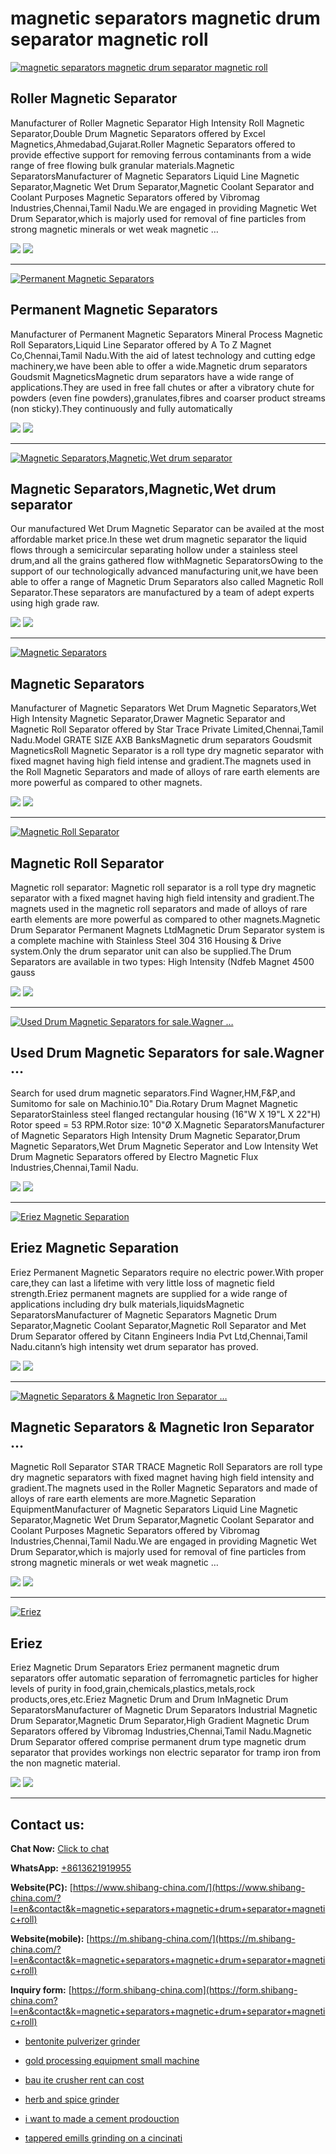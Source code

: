 # magnetic separators magnetic drum separator magnetic roll

<a href="https://swt.shibang-china.com/?l=en&img&k=magnetic+separators+magnetic+drum+separator+magnetic+roll" target="_blank">![magnetic separators magnetic drum separator magnetic roll](http://static.shibang-china.com/all-800x300/1220.jpg)</a>

## Roller Magnetic Separator
Manufacturer of Roller Magnetic Separator High Intensity Roll Magnetic Separator,Double Drum Magnetic Separators offered by Excel Magnetics,Ahmedabad,Gujarat.Roller Magnetic Separators offered to provide effective support for removing ferrous contaminants from a wide range of free flowing bulk granular materials.Magnetic SeparatorsManufacturer of Magnetic Separators Liquid Line Magnetic Separator,Magnetic Wet Drum Separator,Magnetic Coolant Separator and Coolant Purposes Magnetic Separators offered by Vibromag Industries,Chennai,Tamil Nadu.We are engaged in providing Magnetic Wet Drum Separator,which is majorly used for removal of fine particles from strong magnetic minerals or wet weak magnetic …


<a href="https://whatsapp.shibangsoft.com/WhatsApp.php" target="_blank" title="WhatsApp">![](http://static.shibang-china.com/icon/whatsapp.png)</a> <a href="https://swt.shibang-china.com/?l=en&icon&k=magnetic+separators+magnetic+drum+separator+magnetic+roll" target="_blank">![](http://static.shibang-china.com/icon/chat-en.png)</a>

---

<a href="https://swt.shibang-china.com/?l=en&img&k=magnetic+separators+magnetic+drum+separator+magnetic+roll" target="_blank">![Permanent Magnetic Separators](http://static.shibang-china.com/all-800x300/1487.jpg)</a>

## Permanent Magnetic Separators
Manufacturer of Permanent Magnetic Separators Mineral Process Magnetic Roll Separators,Liquid Line Separator offered by A To Z Magnet Co,Chennai,Tamil Nadu.With the aid of latest technology and cutting edge machinery,we have been able to offer a wide.Magnetic drum separators Goudsmit MagneticsMagnetic drum separators have a wide range of applications.They are used in free fall chutes or after a vibratory chute for powders (even fine powders),granulates,fibres and coarser product streams (non sticky).They continuously and fully automatically


<a href="https://whatsapp.shibangsoft.com/WhatsApp.php" target="_blank" title="WhatsApp">![](http://static.shibang-china.com/icon/whatsapp.png)</a> <a href="https://swt.shibang-china.com/?l=en&icon&k=magnetic+separators+magnetic+drum+separator+magnetic+roll" target="_blank">![](http://static.shibang-china.com/icon/chat-en.png)</a>

---

<a href="https://swt.shibang-china.com/?l=en&img&k=magnetic+separators+magnetic+drum+separator+magnetic+roll" target="_blank">![Magnetic Separators,Magnetic,Wet drum separator](http://static.shibang-china.com/all-800x300/71.jpg)</a>

## Magnetic Separators,Magnetic,Wet drum separator
Our manufactured Wet Drum Magnetic Separator can be availed at the most affordable market price.In these wet drum magnetic separator the liquid flows through a semicircular separating hollow under a stainless steel drum,and all the grains gathered flow withMagnetic SeparatorsOwing to the support of our technologically advanced manufacturing unit,we have been able to offer a range of Magnetic Drum Separators also called Magnetic Roll Separator.These separators are manufactured by a team of adept experts using high grade raw.


<a href="https://whatsapp.shibangsoft.com/WhatsApp.php" target="_blank" title="WhatsApp">![](http://static.shibang-china.com/icon/whatsapp.png)</a> <a href="https://swt.shibang-china.com/?l=en&icon&k=magnetic+separators+magnetic+drum+separator+magnetic+roll" target="_blank">![](http://static.shibang-china.com/icon/chat-en.png)</a>

---

<a href="https://swt.shibang-china.com/?l=en&img&k=magnetic+separators+magnetic+drum+separator+magnetic+roll" target="_blank">![Magnetic Separators](http://static.shibang-china.com/all-800x300/589.jpg)</a>

## Magnetic Separators
Manufacturer of Magnetic Separators Wet Drum Magnetic Separators,Wet High Intensity Magnetic Separator,Drawer Magnetic Separator and Magnetic Roll Separator offered by Star Trace Private Limited,Chennai,Tamil Nadu.Model GRATE SIZE AXB BanksMagnetic drum separators Goudsmit MagneticsRoll Magnetic Separator is a roll type dry magnetic separator with fixed magnet having high field intense and gradient.The magnets used in the Roll Magnetic Separators and made of alloys of rare earth elements are more powerful as compared to other magnets.


<a href="https://whatsapp.shibangsoft.com/WhatsApp.php" target="_blank" title="WhatsApp">![](http://static.shibang-china.com/icon/whatsapp.png)</a> <a href="https://swt.shibang-china.com/?l=en&icon&k=magnetic+separators+magnetic+drum+separator+magnetic+roll" target="_blank">![](http://static.shibang-china.com/icon/chat-en.png)</a>

---

<a href="https://swt.shibang-china.com/?l=en&img&k=magnetic+separators+magnetic+drum+separator+magnetic+roll" target="_blank">![Magnetic Roll Separator](http://static.shibang-china.com/all-800x300/836.jpg)</a>

## Magnetic Roll Separator
Magnetic roll separator: Magnetic roll separator is a roll type dry magnetic separator with a fixed magnet having high field intensity and gradient.The magnets used in the magnetic roll separators and made of alloys of rare earth elements are more powerful as compared to other magnets.Magnetic Drum Separator Permanent Magnets LtdMagnetic Drum Separator system is a complete machine with Stainless Steel 304 316 Housing &amp; Drive system.Only the drum separator unit can also be supplied.The Drum Separators are available in two types: High Intensity (Ndfeb Magnet 4500 gauss


<a href="https://whatsapp.shibangsoft.com/WhatsApp.php" target="_blank" title="WhatsApp">![](http://static.shibang-china.com/icon/whatsapp.png)</a> <a href="https://swt.shibang-china.com/?l=en&icon&k=magnetic+separators+magnetic+drum+separator+magnetic+roll" target="_blank">![](http://static.shibang-china.com/icon/chat-en.png)</a>

---

<a href="https://swt.shibang-china.com/?l=en&img&k=magnetic+separators+magnetic+drum+separator+magnetic+roll" target="_blank">![Used Drum Magnetic Separators for sale.Wagner …](http://static.shibang-china.com/all-800x300/362.jpg)</a>

## Used Drum Magnetic Separators for sale.Wagner …
Search for used drum magnetic separators.Find Wagner,HM,F&amp;P,and Sumitomo for sale on Machinio.10&quot; Dia.Rotary Drum Magnet Magnetic SeparatorStainless steel flanged rectangular housing (16&quot;W X 19&quot;L X 22&quot;H) Rotor speed = 53 RPM.Rotor size: 10&quot;&#216; X.Magnetic SeparatorsManufacturer of Magnetic Separators High Intensity Drum Magnetic Separator,Drum Magnetic Separators,Wet Drum Magnetic Seperator and Low Intensity Wet Drum Magnetic Separators offered by Electro Magnetic Flux Industries,Chennai,Tamil Nadu.


<a href="https://whatsapp.shibangsoft.com/WhatsApp.php" target="_blank" title="WhatsApp">![](http://static.shibang-china.com/icon/whatsapp.png)</a> <a href="https://swt.shibang-china.com/?l=en&icon&k=magnetic+separators+magnetic+drum+separator+magnetic+roll" target="_blank">![](http://static.shibang-china.com/icon/chat-en.png)</a>

---

<a href="https://swt.shibang-china.com/?l=en&img&k=magnetic+separators+magnetic+drum+separator+magnetic+roll" target="_blank">![Eriez Magnetic Separation](http://static.shibang-china.com/all-800x300/80.jpg)</a>

## Eriez Magnetic Separation
Eriez Permanent Magnetic Separators require no electric power.With proper care,they can last a lifetime with very little loss of magnetic field strength.Eriez permanent magnets are supplied for a wide range of applications including dry bulk materials,liquidsMagnetic SeparatorsManufacturer of Magnetic Separators Magnetic Drum Separator,Magnetic Coolant Separator,Magnetic Roll Separator and Met Drum Separator offered by Citann Engineers India Pvt Ltd,Chennai,Tamil Nadu.citann’s high intensity wet drum separator has proved.


<a href="https://whatsapp.shibangsoft.com/WhatsApp.php" target="_blank" title="WhatsApp">![](http://static.shibang-china.com/icon/whatsapp.png)</a> <a href="https://swt.shibang-china.com/?l=en&icon&k=magnetic+separators+magnetic+drum+separator+magnetic+roll" target="_blank">![](http://static.shibang-china.com/icon/chat-en.png)</a>

---

<a href="https://swt.shibang-china.com/?l=en&img&k=magnetic+separators+magnetic+drum+separator+magnetic+roll" target="_blank">![Magnetic Separators &amp; Magnetic Iron Separator …](http://static.shibang-china.com/all-800x300/1335.jpg)</a>

## Magnetic Separators &amp; Magnetic Iron Separator …
Magnetic Roll Separator STAR TRACE Magnetic Roll Separators are roll type dry magnetic separators with fixed magnet having high field intensity and gradient.The magnets used in the Roller Magnetic Separators and made of alloys of rare earth elements are more.Magnetic Separation EquipmentManufacturer of Magnetic Separators Liquid Line Magnetic Separator,Magnetic Wet Drum Separator,Magnetic Coolant Separator and Coolant Purposes Magnetic Separators offered by Vibromag Industries,Chennai,Tamil Nadu.We are engaged in providing Magnetic Wet Drum Separator,which is majorly used for removal of fine particles from strong magnetic minerals or wet weak magnetic …


<a href="https://whatsapp.shibangsoft.com/WhatsApp.php" target="_blank" title="WhatsApp">![](http://static.shibang-china.com/icon/whatsapp.png)</a> <a href="https://swt.shibang-china.com/?l=en&icon&k=magnetic+separators+magnetic+drum+separator+magnetic+roll" target="_blank">![](http://static.shibang-china.com/icon/chat-en.png)</a>

---

<a href="https://swt.shibang-china.com/?l=en&img&k=magnetic+separators+magnetic+drum+separator+magnetic+roll" target="_blank">![Eriez](http://static.shibang-china.com/all-800x300/118.jpg)</a>

## Eriez
Eriez Magnetic Drum Separators Eriez permanent magnetic drum separators offer automatic separation of ferromagnetic particles for higher levels of purity in food,grain,chemicals,plastics,metals,rock products,ores,etc.Eriez Magnetic Drum and Drum InMagnetic Drum SeparatorsManufacturer of Magnetic Drum Separators Industrial Magnetic Drum Separator,Magnetic Drum Separator,High Gradient Magnetic Drum Separators offered by Vibromag Industries,Chennai,Tamil Nadu.Magnetic Drum Separator offered comprise permanent drum type magnetic drum separator that provides workings non electric separator for tramp iron from the non magnetic material.


<a href="https://whatsapp.shibangsoft.com/WhatsApp.php" target="_blank" title="WhatsApp">![](http://static.shibang-china.com/icon/whatsapp.png)</a> <a href="https://swt.shibang-china.com/?l=en&icon&k=magnetic+separators+magnetic+drum+separator+magnetic+roll" target="_blank">![](http://static.shibang-china.com/icon/chat-en.png)</a>

---
## Contact us:

**Chat Now:** [Click to chat](https://swt.shibang-china.com?l=en&contact&k=magnetic+separators+magnetic+drum+separator+magnetic+roll)

**WhatsApp:**  [+8613621919955](https://whatsapp.shibangsoft.com/WhatsApp.php)

**Website(PC):** [https://www.shibang-china.com/](https://www.shibang-china.com/?l=en&contact&k=magnetic+separators+magnetic+drum+separator+magnetic+roll)

**Website(mobile):** [https://m.shibang-china.com/](https://m.shibang-china.com/?l=en&contact&k=magnetic+separators+magnetic+drum+separator+magnetic+roll)

**Inquiry form:** [https://form.shibang-china.com](https://form.shibang-china.com?l=en&contact&k=magnetic+separators+magnetic+drum+separator+magnetic+roll)

* [bentonite pulverizer grinder](../127/bentonite%20pulverizer%20grinder.md)

* [gold processing equipment small machine](../136/gold%20processing%20equipment%20small%20machine.md)

* [bau ite crusher rent can cost](../133/bau%20ite%20crusher%20rent%20can%20cost.md)

* [herb and spice grinder](../139/herb%20and%20spice%20grinder.md)

* [i want to made a cement prodouction](../127/i%20want%20to%20made%20a%20cement%20prodouction.md)

* [tappered emills grinding on a cincinati](../133/tappered%20emills%20grinding%20on%20a%20cincinati.md)